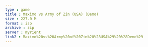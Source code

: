 ```yaml
---
type : game
title : Maximo vs Army of Zin (USA) (Demo)
size : 227.0 M
format : iso
archive : zip
server : myrient
link2 : Maximo%20vs%20Army%20of%20Zin%20%28USA%29%20%28Demo%29
---
```

